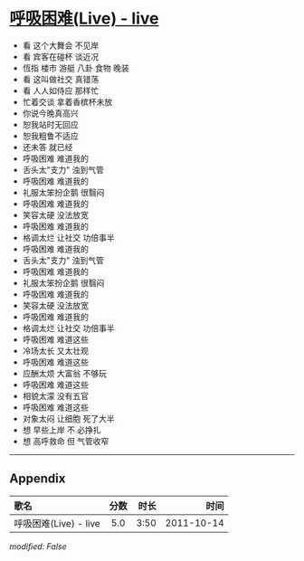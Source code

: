 # [呼吸困难(Live) - live](https://music.163.com/song?id=64202)

* 看 这个大舞会 不见岸
* 看 宾客在碰杯 谈近况
* 恆指 楼市 游艇 八卦 食物 晚装
* 看 这叫做社交 真错荡
* 看 人人如侍应 那样忙
* 忙着交谈 拿着香槟杯未放
* 你说今晚真高兴
* 恕我站时无回应
* 恕我粗鲁不适应
* 还未答 就已经
* 呼吸困难 难道我的
* 舌头太"支力" 浊到气管
* 呼吸困难 难道我的
* 礼服太笨扮企鹅 很翳闷
* 呼吸困难 难道我的
* 笑容太硬 没法放宽
* 呼吸困难 难道我的
* 格调太烂 让社交 功倍事半
* 呼吸困难 难道我的
* 舌头太"支力" 浊到气管
* 呼吸困难 难道我的
* 礼服太笨扮企鹅 很翳闷
* 呼吸困难 难道我的
* 笑容太硬 没法放宽
* 呼吸困难 难道我的
* 格调太烂 让社交 功倍事半
* 呼吸困难 难道这些
* 冷场太长 又太壮观
* 呼吸困难 难道这些
* 应酬太烦 大富翁 不够玩
* 呼吸困难 难道这些
* 相貌太濛 没有五官
* 呼吸困难 难道这些
* 对象太闷 让细胞 死了大半
* 想 早些上岸 不 必挣扎
* 想 高呼救命 但 气管收窄


---

## Appendix

|歌名|分数|时长|时间|
|:---|:---:|---:|---:|
|呼吸困难(Live) - live|5.0|3:50|2011-10-14

*modified: False*